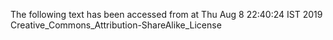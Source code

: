 The following text has been accessed from at Thu Aug 8 22:40:24 IST 2019
Creative_Commons_Attribution-ShareAlike_License
